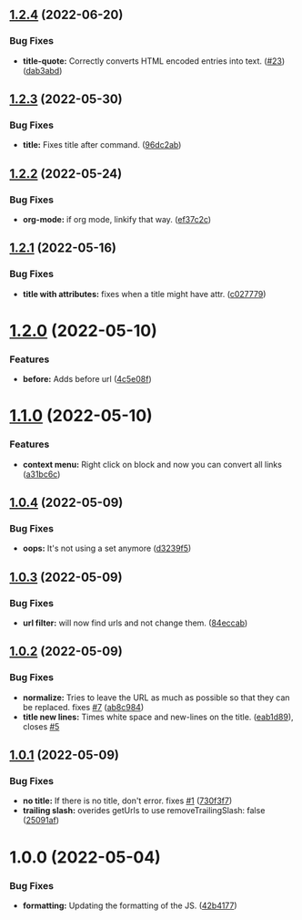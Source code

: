 ## [1.2.4](https://github.com/PaulKinlan/logseq-webpage-title/compare/v1.2.3...v1.2.4) (2022-06-20)

### Bug Fixes

- **title-quote:** Correctly converts HTML encoded entries into text. ([#23](https://github.com/PaulKinlan/logseq-webpage-title/issues/23)) ([dab3abd](https://github.com/PaulKinlan/logseq-webpage-title/commit/dab3abd3ff2f36f0b3b5cd4b6d5d1c8ea595b61b))

## [1.2.3](https://github.com/PaulKinlan/logseq-webpage-title/compare/v1.2.2...v1.2.3) (2022-05-30)

### Bug Fixes

- **title:** Fixes title after command. ([96dc2ab](https://github.com/PaulKinlan/logseq-webpage-title/commit/96dc2ab9078f680d739ed8d63ee84982a2fb3af8))

## [1.2.2](https://github.com/PaulKinlan/logseq-webpage-title/compare/v1.2.1...v1.2.2) (2022-05-24)

### Bug Fixes

- **org-mode:** if org mode, linkify that way. ([ef37c2c](https://github.com/PaulKinlan/logseq-webpage-title/commit/ef37c2c0e95ed38e978a8e406ddaaa84c0c30a79))

## [1.2.1](https://github.com/PaulKinlan/logseq-webpage-title/compare/v1.2.0...v1.2.1) (2022-05-16)

### Bug Fixes

- **title with attributes:** fixes when a title might have attr. ([c027779](https://github.com/PaulKinlan/logseq-webpage-title/commit/c02777975735ce0c9d5f8bf1cf1809b0da15152f))

# [1.2.0](https://github.com/PaulKinlan/logseq-webpage-title/compare/v1.1.0...v1.2.0) (2022-05-10)

### Features

- **before:** Adds before url ([4c5e08f](https://github.com/PaulKinlan/logseq-webpage-title/commit/4c5e08fe9502707272c04ace721170fc3ef2db78))

# [1.1.0](https://github.com/PaulKinlan/logseq-webpage-title/compare/v1.0.4...v1.1.0) (2022-05-10)

### Features

- **context menu:** Right click on block and now you can convert all links ([a31bc6c](https://github.com/PaulKinlan/logseq-webpage-title/commit/a31bc6c2f0d5e20a6e2ccc9046913a0bc255fc30))

## [1.0.4](https://github.com/PaulKinlan/logseq-webpage-title/compare/v1.0.3...v1.0.4) (2022-05-09)

### Bug Fixes

- **oops:** It's not using a set anymore ([d3239f5](https://github.com/PaulKinlan/logseq-webpage-title/commit/d3239f5b8bfb40dfdbe87a8b2f7674ac983083ee))

## [1.0.3](https://github.com/PaulKinlan/logseq-webpage-title/compare/v1.0.2...v1.0.3) (2022-05-09)

### Bug Fixes

- **url filter:** will now find urls and not change them. ([84eccab](https://github.com/PaulKinlan/logseq-webpage-title/commit/84eccab7ed19438592859b155c87d718103df32e))

## [1.0.2](https://github.com/PaulKinlan/logseq-webpage-title/compare/v1.0.1...v1.0.2) (2022-05-09)

### Bug Fixes

- **normalize:** Tries to leave the URL as much as possible so that they can be replaced. fixes [#7](https://github.com/PaulKinlan/logseq-webpage-title/issues/7) ([ab8c984](https://github.com/PaulKinlan/logseq-webpage-title/commit/ab8c984242eef0a5bd72cfe90783e369379e0d9b))
- **title new lines:** Times white space and new-lines on the title. ([eab1d89](https://github.com/PaulKinlan/logseq-webpage-title/commit/eab1d8997ca748d1db7bea9e9d8aafe784f1119e)), closes [#5](https://github.com/PaulKinlan/logseq-webpage-title/issues/5)

## [1.0.1](https://github.com/PaulKinlan/logseq-webpage-title/compare/v1.0.0...v1.0.1) (2022-05-09)

### Bug Fixes

- **no title:** If there is no title, don't error. fixes [#1](https://github.com/PaulKinlan/logseq-webpage-title/issues/1) ([730f3f7](https://github.com/PaulKinlan/logseq-webpage-title/commit/730f3f770dd07ce19f227427efd4d4f305a26230))
- **trailing slash:** overides getUrls to use removeTrailingSlash: false ([25091af](https://github.com/PaulKinlan/logseq-webpage-title/commit/25091afcc73d6a2c016bda6e7db923a6f5380840))

# 1.0.0 (2022-05-04)

### Bug Fixes

- **formatting:** Updating the formatting of the JS. ([42b4177](https://github.com/PaulKinlan/logseq-webpage-title/commit/42b417721d6ef79a516ab78dd82f5ec829739e46))
